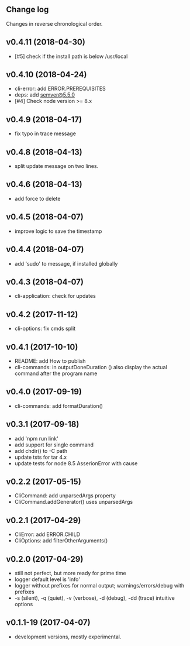 ## Change log

Changes in reverse chronological order.

## v0.4.11 (2018-04-30)

- [#5] check if the install path is below /usr/local

## v0.4.10 (2018-04-24)

- cli-error: add ERROR.PREREQUISITES
- deps: add semver@5.5.0
- [#4] Check node version >= 8.x

## v0.4.9 (2018-04-17)

- fix typo in trace message

## v0.4.8 (2018-04-13)

- split update message on two lines.

## v0.4.6 (2018-04-13)

- add force to delete

## v0.4.5 (2018-04-07)

- improve logic to save the timestamp

## v0.4.4 (2018-04-07)

- add 'sudo' to message, if installed globally

## v0.4.3 (2018-04-07)

- cli-application: check for updates

## v0.4.2 (2017-11-12)

- cli-options: fix cmds split

## v0.4.1 (2017-10-10)

- README: add How to publish
- cli-commands: in outputDoneDuration () also display the actual command after the program name

## v0.4.0 (2017-09-19)

- cli-commands: add formatDuration()

## v0.3.1 (2017-09-18)

- add 'npm run link'
- add support for single command
- add chdir() to -C path
- update tsts for tar 4.x
- update tests for node 8.5 AsserionError with cause

## v0.2.2 (2017-05-15)

- CliCommand: add unparsedArgs property
- CliCommand.addGenerator() uses unparsedArgs

## v0.2.1 (2017-04-29)

- CliError: add ERROR.CHILD
- CliOptions: add filterOtherArguments()

## v0.2.0 (2017-04-29)

- still not perfect, but more ready for prime time
- logger default level is 'info'
- logger without prefixes for normal output; warnings/errors/debug with prefixes
- -s (silent), -q (quiet), -v (verbose), -d (debug), -dd (trace) intuitive options

## v0.1.1-19 (2017-04-07)

- development versions, mostly experimental.